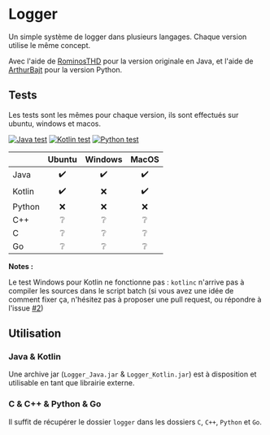 # Logger

Un simple système de logger dans plusieurs langages. Chaque version utilise le même concept.

Avec l'aide de [RominosTHD](https://github.com/RomainTHD) pour la version originale en Java, et l'aide de [ArthurBajt](https://github.com/ArthurBajt) pour la version Python.

## Tests

Les tests sont les mêmes pour chaque version, ils sont effectués sur ubuntu, windows et macos.

[![Java test](https://github.com/Gashmob/Logger/actions/workflows/java.yml/badge.svg)](https://github.com/Gashmob/Logger/actions/workflows/java.yml)
[![Kotlin test](https://github.com/Gashmob/Logger/actions/workflows/kotlin.yml/badge.svg)](https://github.com/Gashmob/Logger/actions/workflows/kotlin.yml)
[![Python test](https://github.com/Gashmob/Logger/actions/workflows/python.yml/badge.svg)](https://github.com/Gashmob/Logger/actions/workflows/python.yml)

|         | Ubuntu           | Windows          | MacOS            |
|:--------|:----------------:|:----------------:|:----------------:|
| Java    |:heavy_check_mark:|:heavy_check_mark:|:heavy_check_mark:|
| Kotlin  |:heavy_check_mark:|:x:               |:heavy_check_mark:|
| Python  |:x:   |:x:   |:x:   |
| C++     |:grey_question:   |:grey_question:   |:grey_question:   |
| C       |:grey_question:   |:grey_question:   |:grey_question:   |
| Go      |:grey_question:   |:grey_question:   |:grey_question:   |

**Notes :**

Le test Windows pour Kotlin ne fonctionne pas : `kotlinc` n'arrive pas à compiler les sources dans le script batch (si vous avez une idée de comment fixer ça, n'hésitez pas à proposer une pull request, ou répondre à l'issue [#2](https://github.com/Gashmob/Logger/issues/2))

## Utilisation

### Java & Kotlin

Une archive jar (`Logger_Java.jar` & `Logger_Kotlin.jar`) est à disposition et utilisable en tant que librairie externe.

### C & C++ & Python & Go

Il suffit de récupérer le dossier `logger` dans les dossiers `C`, `C++`, `Python` et `Go`.

